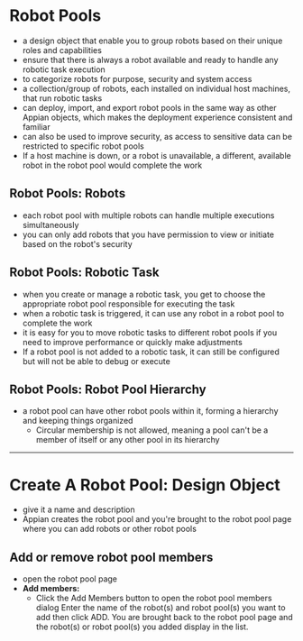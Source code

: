 # Robot Pools
- a design object that enable you to group robots based on their unique roles and capabilities
- ensure that there is always a robot available and ready to handle any robotic task execution
- to categorize robots for purpose, security and system access
- a collection/group of robots, each installed on individual host machines, that run robotic tasks
- can deploy, import, and export robot pools in the same way as other Appian objects, which makes the deployment experience consistent and familiar
- can also be used to improve security, as access to sensitive data can be restricted to specific robot pools
- If a host machine is down, or a robot is unavailable, a different, available robot in the robot pool would complete the work


## Robot Pools: Robots
- each robot pool with multiple robots can handle multiple executions simultaneously
- you can only add robots that you have permission to view or initiate based on the robot's security

## Robot Pools: Robotic Task
- when you create or manage a robotic task, you get to choose the appropriate robot pool responsible for executing the task
- when a robotic task is triggered, it can use any robot in a robot pool to complete the work
- it is easy for you to move robotic tasks to different robot pools if you need to improve performance or quickly make adjustments
- If a robot pool is not added to a robotic task, it can still be configured but will not be able to debug or execute

## Robot Pools: Robot Pool Hierarchy
- a robot pool can have other robot pools within it, forming a hierarchy and keeping things organized
    -  Circular membership is not allowed, meaning a pool can't be a member of itself or any other pool in its hierarchy
______________________________________________________________________________________________________

# Create A Robot Pool: Design Object
- give it a name and description
- Appian creates the robot pool and you're brought to the robot pool page where you can add robots or other robot pools

## Add or remove robot pool members
- open the robot pool page
- **Add members:**
    - Click the Add Members button to open the robot pool members dialog
    Enter the name of the robot(s) and robot pool(s) you want to add then click ADD. You are brought back to the robot pool page and the robot(s) or robot pool(s) you added display in the list.




